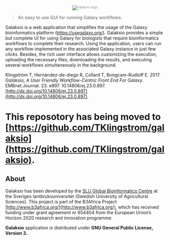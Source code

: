 <div class="imageContainer" style="text-align:center; font-size:10px; color:#898989" >
    <img src="https://cloud.githubusercontent.com/assets/11427394/26060697/1dc10348-3986-11e7-92ae-e41b98a27625.png" title="Galaksio logo."/>
</div>

> An easy to use GUI for running Galaxy workflows.

Galaksio is a web application that simplifies the usage of the Galaxy bioinformatics platform (https://usegalaxy.org/).
Galaksio provides a simple but complete UI for using Galaxy for biologists that require bioinformatics workflows to complete their research.
Using the application, users can run any workflow implemented in the associated Galaxy instance in just few *clicks*.
Besides, the rich user interface allows customizing the execution, uploading the necessary files, downloading the results, and executing several workflows simultaneously in the background.

Klingström T, Hernández-de-diego R, Collard T, Bongcam-Rudloff E. 2017. _Galaksio, A User Friendly Workflow-Centric Front End For Galaxy_. EMBnet.Journal. 23. e897. 10.14806/ej.23.0.897. [http://dx.doi.org/10.14806/ej.23.0.897](http://dx.doi.org/10.14806/ej.23.0.897).

# This reposotory has being moved to [https://github.com/TKlingstrom/galaksio](https://github.com/TKlingstrom/galaksio).


## About
Galaksio has been developed by the [SLU Global Bioinformatics Centre](http://sgbc.slu.se/) at the Sveriges lantbruksuniversitet (Swedish University of Agricultural Sciences). This project is part of the B3Africa Project [http://www.b3africa.org/](http://www.b3africa.org/), which has received funding under grant agreement nr 654404 from the European Union’s Horizon 2020 research and innovation programme.

**Galaksio** application is distributed under **GNU General Public License, Version 3.**.
